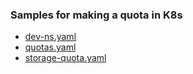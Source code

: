 ### Samples for making a quota in K8s
- [dev-ns.yaml](dev-ns.yaml)
- [quotas.yaml](quotas.yaml)
- [storage-quota.yaml](storage-quota.yaml)